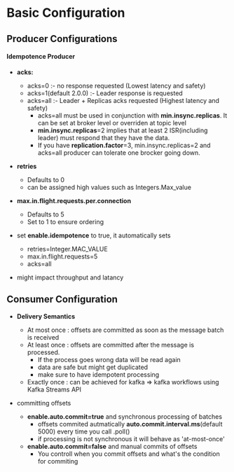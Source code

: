 # Basic Configuration

## Producer Configurations

#### **Idempotence Producer**
* **acks:** 
    * acks=0 :- no response requested (Lowest latency and safety)
    * acks=1(default 2.0.0) :- Leader response is requested
    * acks=all :- Leader + Replicas acks requested (Highest latency and safety)
        * acks=all must be used in conjunction with  **min.insync.replicas**.
        It can be set at broker level or overriden at topic level
        * **min.insync.replicas**=2 implies that at least 2 ISR(including leader)
        must respond that they have the data.
        * If you have **replication.factor**=3, min.insync.replicas=2 and acks=all
        producer can tolerate one brocker going down.
        
* **retries** 
    * Defaults to 0
    * can be assigned high values such as Integers.Max_value
    
* **max.in.flight.requests.per.connection**
    * Defaults to 5
    * Set to 1 to ensure ordering
    
* set **enable.idempotence** to true, it automatically sets
    * retries=Integer.MAC_VALUE
    * max.in.flight.requests=5
    * acks=all
* might impact throughput and latancy
        
## Consumer Configuration

* **Delivery Semantics**
    * At most once : offsets are committed as soon as the message batch is received
    * At least once : offsets are committed after the message is processed.
        * If the process goes wrong data will be read again
        * data are safe but might get duplicated
        * make sure to have idempotent processing
    * Exactly once : can be achieved for kafka => kafka workflows using Kafka Streams API
    
* committing offsets
    * **enable.auto.commit=true** and synchronous processing of batches
        * offsets commited autmatically **auto.commit.interval.ms**(default 5000)
        every time you call .poll()
        * if processing is not synchronous it will behave as  'at-most-once'
    * **enable.auto.commit=false** and manual commits of offsets
        * You controll when you commit offsets and what's the condition for commiting
     